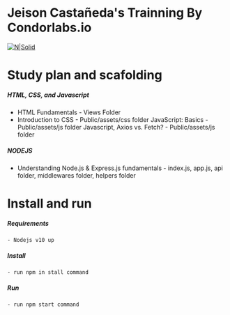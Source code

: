 # Jeison Castañeda's Trainning By Condorlabs.io
[![N|Solid](https://c.na65.content.force.com/servlet/servlet.ImageServer?id=0150h0000056P9rAAE&oid=00DE0000000c48tMAA)](https://Condorlabs.io)


# Study plan and scafolding

##### HTML, CSS, and Javascript

  - HTML Fundamentals - Views Folder
  - Introduction to CSS - Public/assets/css folder
    JavaScript: Basics - Public/assets/js folder
    Javascript, Axios vs. Fetch? - Public/assets/js folder

##### NODEJS

  - Understanding Node.js & Express.js fundamentals - index.js, app.js, api folder, middlewares folder, helpers folder  


# Install and run

##### Requirements
    - Nodejs v10 up
##### Install
    - run npm in stall command
##### Run
    - run npm start command

